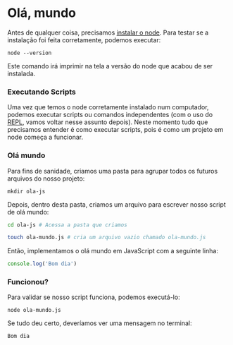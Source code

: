 # Olá, mundo

Antes de qualquer coisa, precisamos [instalar o node](https://nodejs.org/en/download/). Para testar se a instalação foi feita corretamente, podemos executar:

```
node --version
```

Este comando irá imprimir na tela a versão do node que acabou de ser instalada.

### Executando Scripts

Uma vez que temos o node corretamente instalado num computador, podemos executar scripts ou comandos independentes \(com o uso do [REPL](https://en.wikipedia.org/wiki/Read–eval–print_loop), vamos voltar nesse assunto depois\). Neste momento tudo que precisamos entender é como executar scripts, pois é como um projeto em node começa a funcionar.

### Olá mundo

Para fins de sanidade, criamos uma pasta para agrupar todos os futuros arquivos do nosso projeto:

```
mkdir ola-js
```

Depois, dentro desta pasta, criamos um arquivo para escrever nosso script de olá mundo:

```bash
cd ola-js # Acessa a pasta que criamos

touch ola-mundo.js # cria um arquivo vazio chamado ola-mundo.js
```

Então, implementamos o olá mundo em JavaScript com a seguinte linha:

```js
console.log('Bom dia')
```

### Funcionou?

Para validar se nosso script funciona, podemos executá-lo:

```
node ola-mundo.js
```

Se tudo deu certo, deveríamos ver uma mensagem no terminal:

```
Bom dia
```



